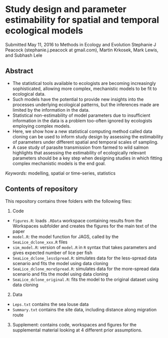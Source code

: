 # Study design and parameter estimability for spatial and temporal ecological models
Submitted May 11, 2016 to Methods in Ecology and Evolution
Stephanie J Peacock (stephanie.j.peacock at gmail.com), Martin Krkosek, Mark Lewis, and Subhash Lele

## Abstract
- The statistical tools available to ecologists are becoming increasingly sophisticated, allowing more complex, mechanistic models to be fit to ecological data.
- Such models have the potential to provide new insights into the processes underlying ecological patterns, but the inferences made are limited by the information in the data.
- Statistical non-estimability of model parameters due to insufficient information in the data is a problem too-often ignored by ecologists employing complex models.
- Here, we show how a new statistical computing method called data cloning can be used to inform study design by assessing the estimability of parameters under different spatial and temporal scales of sampling. 
- A case study of parasite transmission from farmed to wild salmon highlights that assessing the estimability of ecologically relevant parameters should be a key step when designing studies in which fitting complex mechanistic models is the end goal.

*Keywords:* modelling, spatial or time-series, statistics


## Contents of repository

This repository contains three folders with the following files:

1. Code
  - `figures.R`: loads `.RData` workspace containing results from the Workspaces subfolder and creates the figures for the main text of the paper
  - `model.R`: the model function for JAGS, called by the `SeaLice_dclone_xxx.R` files
  - `sim_model.R`: version of `model.R` in `R` syntax that takes parameters and gives expected number of lice per fish
  - `SeaLice_dclone_lessSpread.R`: simulates data for the less-spread data scenario and fits the model using data cloning
  - `SeaLice_dclone_moreSpread.R`: simulates data for the more-spread data scenario and fits the model using data cloning
  - `SeaLice_dclone_original.R`: fits the model to the original dataset using data cloning

2. Data
  - `Leps.txt` contains the sea louse data
  - `Summary.txt` contains the site data, including distance along migration route
  
3. Supplement: contains code, workspaces and figures for the supplemental material looking at 4 different prior assumptions.

